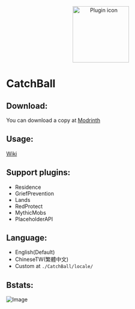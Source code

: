 <body>
  <div style="text-align: center;">
    <img src="https://github.com/NUTT1101/CatchBall/assets/95519633/320e05cc-55cf-4623-93e7-498578462ec9" alt="Plugin icon"width="150" height="150">
  </div>
</body>

# CatchBall

## Download:
You can download a copy at [Modrinth](https://modrinth.com/plugin/catchball)  

## Usage:
[Wiki](https://github.com/MagicTeaMC/CatchBall2/wiki)

## Support plugins:
- Residence
- GriefPrevention
- Lands
- RedProtect
- MythicMobs
- PlaceholderAPI

## Language:
- English(Default)
- ChineseTW(繁體中文)
- Custom at `./CatchBall/locale/`

## Bstats:
![Image](https://bstats.org/signatures/bukkit/CatchBall.svg)
